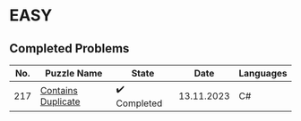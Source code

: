 # EASY

## Completed Problems

| No.   | Puzzle Name                                                                                                               | State                        | Date       | Languages |
| ----- | ------------------------------------------------------------------------------------------------------------------------- | ---------------------------- | ---------- | --------- |
| 217   | [Contains Duplicate](https://leetcode.com/problems/contains-duplicate/description/)                                       | :heavy_check_mark: Completed | 13.11.2023 | C#        |

